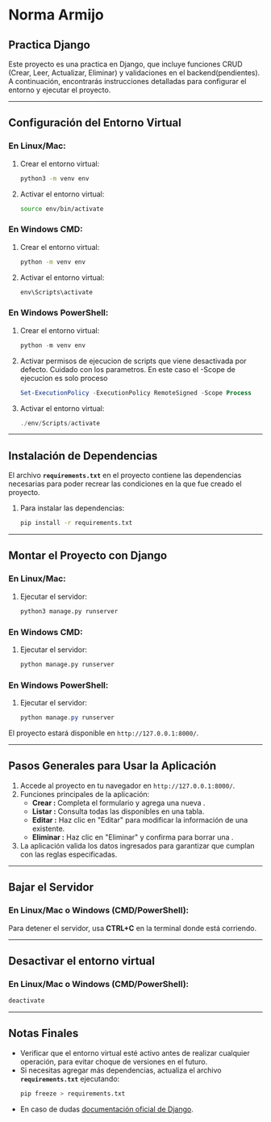 # Norma Armijo

## **Practica Django**

Este proyecto es una practica en Django, que incluye funciones CRUD (Crear, Leer, Actualizar, Eliminar) y validaciones en el backend(pendientes). A continuación, encontrarás instrucciones detalladas para configurar el entorno y ejecutar el proyecto.

---

## **Configuración del Entorno Virtual**

### En Linux/Mac:
1. Crear el entorno virtual:
   ```bash
   python3 -m venv env
   ```
2. Activar el entorno virtual:
   ```bash
   source env/bin/activate
   ```

### En Windows CMD:
1. Crear el entorno virtual:
   ```cmd
   python -m venv env
   ```
2. Activar el entorno virtual:
   ```cmd
   env\Scripts\activate
   ```

### En Windows PowerShell:
1. Crear el entorno virtual:
   ```powershell
   python -m venv env
   ```
2. Activar permisos de ejecucion de scripts que viene desactivada por defecto. Cuidado con los parametros. En este caso el -Scope de ejecucion es solo proceso
   ```powershell
   Set-ExecutionPolicy -ExecutionPolicy RemoteSigned -Scope Process
   ```
3. Activar el entorno virtual:
   ```powershell
   ./env/Scripts/activate
   ```

---

## **Instalación de Dependencias**

El archivo **`requirements.txt`** en el proyecto contiene las dependencias necesarias para poder recrear las condiciones en la que fue creado el proyecto.

1. Para instalar las dependencias:
   ```bash
   pip install -r requirements.txt
   ```

---

## **Montar el Proyecto con Django**

### En Linux/Mac:
1. Ejecutar el servidor:
   ```bash
   python3 manage.py runserver
   ```

### En Windows CMD:
1. Ejecutar el servidor:
   ```cmd
   python manage.py runserver
   ```

### En Windows PowerShell:
1. Ejecutar el servidor:
   ```powershell
   python manage.py runserver
   ```

El proyecto estará disponible en `http://127.0.0.1:8000/`.

---

## **Pasos Generales para Usar la Aplicación**

1. Accede al proyecto en tu navegador en `http://127.0.0.1:8000/`.
2. Funciones principales de la aplicación:
   - **Crear :** Completa el formulario y agrega una nueva .
   - **Listar :** Consulta todas las  disponibles en una tabla.
   - **Editar :** Haz clic en "Editar" para modificar la información de una  existente.
   - **Eliminar :** Haz clic en "Eliminar" y confirma para borrar una .
3. La aplicación valida los datos ingresados para garantizar que cumplan con las reglas especificadas.

---

## **Bajar el Servidor**

### En Linux/Mac o Windows (CMD/PowerShell):
Para detener el servidor, usa **CTRL+C** en la terminal donde está corriendo.

---
## **Desactivar el entorno virtual**

### En Linux/Mac o Windows (CMD/PowerShell):
```bash
deactivate
```
---
## **Notas Finales**
- Verificar que el entorno virtual esté activo antes de realizar cualquier operación, para evitar choque de versiones en el futuro.
- Si necesitas agregar más dependencias, actualiza el archivo **`requirements.txt`** ejecutando:
  ```bash
  pip freeze > requirements.txt
  ```
- En caso de dudas [documentación oficial de Django](https://docs.djangoproject.com/).

